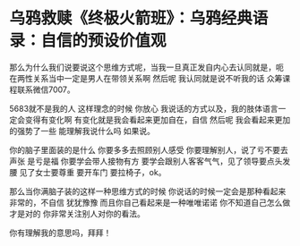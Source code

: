 # 乌鸦救赎《终极火箭班》：乌鸦经典语录：自信的预设价值观

那么为什么我们说要说这个思维方式呢，当我一旦真正发自内心去认同就是，呃 在两性关系当中一定是男人在带领关系啊 然后呢 我认同就是说不听我的话 众筹课程联系微信7007。

5683就不是我的人 这样理念的时候 你放心 我说话的方式以及，我的肢体语言一定会变得有变化啊 有变化就是我会看起来更加自在，自信 然后呢 我会看起来更加的强势了一些 能理解我说什么吗 如果说。

你的脑子里面装的是什么 你要多多去照顾别人感受 你要理解别人，说了亏不要去声张 是亏是福 你要学会带人接物有方 要学会跟别人客客气气，见了领导要点头发腰 见了女士要尊重 要开车门 要拉椅子，ok。

那么当你满脑子装的这样一种思维方式的时候 你说话的时候一定会是那种看起来非常的，不自信 犹犹豫豫 而且你自己看起来是一种唯唯诺诺 你不知道自己怎么做才是对的 你非常关注别人对你的看法。

你有理解我的意思吗，拜拜！